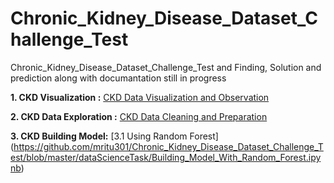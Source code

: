 # Chronic_Kidney_Disease_Dataset_Challenge_Test
Chronic_Kidney_Disease_Dataset_Challenge_Test and Finding, Solution and prediction along with documantation still in progress



**1. CKD Visualization :** [CKD Data Visualization and Observation](https://github.com/mritu301/Chronic_Kidney_Disease_Dataset_Challenge_Test/blob/master/dataScienceTask/CKD_Data_Visualization.ipynb)

**2. CKD Data Exploration :** [CKD Data Cleaning and Preparation](https://github.com/mritu301/Chronic_Kidney_Disease_Dataset_Challenge_Test/blob/master/dataScienceTask/Data_Cleaning_and_Preparation.ipynb)

**3. CKD Building Model:** 
     [3.1 Using Random Forest] (https://github.com/mritu301/Chronic_Kidney_Disease_Dataset_Challenge_Test/blob/master/dataScienceTask/Building_Model_With_Random_Forest.ipynb)
